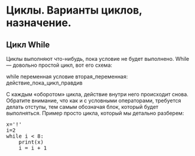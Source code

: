 # Циклы. Варианты циклов, назначение.


## Цикл While


Циклы выполняют что-нибудь, пока условие не будет выполнено. While — довольно простой цикл, вот его схема:

while переменная условие вторая_переменная:
действие_пока_цикл_правдив

С каждым «оборотом» цикла, действие внутри него происходит снова. Обратите внимание, что как и с условными операторами, требуется делать отступы, тем самым обозначая блок, который будет выполняться. Пример просто цикла, который мы детально разберем:

<pre>x='!'
i=2
while i < 8:
    print(x)
    i = i + 1</pre>
